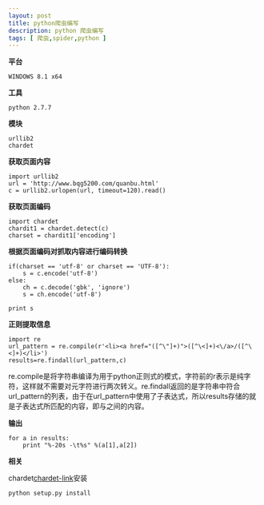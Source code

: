 ```yaml
---
layout: post
title: python爬虫编写
description: python 爬虫编写
tags: [ 爬虫,spider,python ]
---
```

**平台**

	WINDOWS 8.1 x64

**工具**

	python 2.7.7

**模块**

	urllib2
	chardet

**获取页面内容**

	import urllib2
	url = 'http://www.bqg5200.com/quanbu.html'
	c = urllib2.urlopen(url, timeout=120).read()

**获取页面编码**

	import chardet
	chardit1 = chardet.detect(c)
	charset = chardit1['encoding']

**根据页面编码对抓取内容进行编码转换**

	if(charset == 'utf-8' or charset == 'UTF-8'):
		s = c.encode('utf-8')
	else:
		ch = c.decode('gbk', 'ignore')
		s = ch.encode('utf-8')
	
	print s

**正则提取信息**
	
	import re
	url_pattern = re.compile(r'<li><a href="([^\"]+)">([^\<]+)<\/a>/([^\<]+)</li>')
	results=re.findall(url_pattern,c)

re.compile是将字符串编译为用于python正则式的模式，字符前的r表示是纯字符，这样就不需要对元字符进行两次转义。re.findall返回的是字符串中符合url_pattern的列表，由于在url_pattern中使用了子表达式，所以results存储的就是子表达式所匹配的内容，即<span>与</span>之间的内容。

**输出**

	for a in results:
		print "%-20s -\t%s" %(a[1],a[2])


**相关**

chardet[chardet-link]安装
	
	python setup.py install

[chardet-link]:https://pypi.python.org/pypi/chardet
